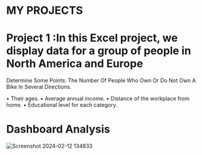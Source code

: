 # MY PROJECTS

# Project 1 :In this Excel project, we display data for a group of people in North America and Europe

Determine Some Points: The Number Of People Who Own Or Do Not Own A Bike In Several Directions.

•	Their ages.
•	Average annual income.
•	Distance of the workplace from home.
•	Educational level for each category.


# Dashboard Analysis
![Screenshot 2024-02-12 134833](https://github.com/momo-saad/Mohamed_Portfolio/assets/133122558/482a95bc-5980-4867-92a0-2a0e04ce0e51)
